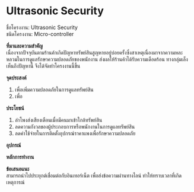 # Ultrasonic Security

ชื่อโครงงาน: Ultrasonic Security<br>
ชนิดโครงงาน: Micro-controller<br>

<b>ที่มาและความสำคัญ</b><br>
  เนื่องจากปัจจุบันตามร้านค้าเกิดปัญหาทรัพย์สินสูญหายอยู่บ่อยครั้งซึ่งสาเหตุเนื่องมาจากความหละหลวมในการดูแลรักษาความปลอดภัยของพนักงาน ส่งผลให้ร้านค้าได้รับความเดือดร้อน ทางกลุ่มเล็งเห็นถึงปัญหานี้ จึงได้จัดทำโครงงานนี้ขึ้น
  
<b>จุดประสงค์</b><br>
  1. เพื่อเพิ่มความปลอดภัยในการดูแลทรัพย์สิน
  2. เพื่อ
  
<b>ประโยชน์</b><br>
  1. ลำโพงส่งเสียงเตือนเมื่อมีคนมาเข้าใกล้ทรัพย์สิน
  2. ลดความกังวลของผู้ประกอบการหรือพนักงานในการดูแลทรัพย์สิน
  3. ลดค่าใช้จ่ายในการติดตั้งอุปกรณ์ราคาแพงเพื่อรักษาความปลอดภัย

<b>อุปกรณ์</b><br>

<b>หลักการทำงาน</b><br>
  
<b>ข้อเสนอแนะ</b><br>
สามารถนำไปประยุกต์เชื่อมต่อกับอินเทอร์เน็ต เพื่อส่งข้อความผ่านทางไลน์ ทำให้ทราบเวลาที่เกิดเหตุการณ์


